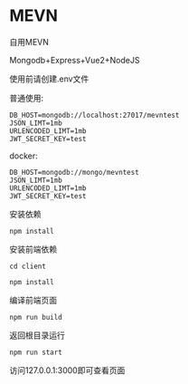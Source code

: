 # MEVN
自用MEVN

Mongodb+Express+Vue2+NodeJS

使用前请创建.env文件

普通使用:
```
DB_HOST=mongodb://localhost:27017/mevntest
JSON_LIMT=1mb
URLENCODED_LIMT=1mb
JWT_SECRET_KEY=test
```

docker:
```
DB_HOST=mongodb://mongo/mevntest
JSON_LIMT=1mb
URLENCODED_LIMT=1mb
JWT_SECRET_KEY=test
```

安装依赖
```
npm install
```

安装前端依赖
```
cd client
```
```
npm install
```

编译前端页面
```
npm run build
```

返回根目录运行
```
npm run start
```

访问127.0.0.1:3000即可查看页面
